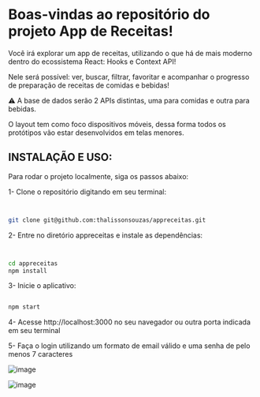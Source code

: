 # Boas-vindas ao repositório do projeto App de Receitas!



  Você irá explorar um app de receitas, utilizando o que há de mais moderno dentro do ecossistema React: Hooks e Context API!

  Nele será possível: ver, buscar, filtrar, favoritar e acompanhar o progresso de preparação de receitas de comidas e bebidas!

  ⚠️ A base de dados serão 2 APIs distintas, uma para comidas e outra para bebidas.

  O layout tem como foco dispositivos móveis, dessa forma todos os protótipos vão estar desenvolvidos em telas menores.


## INSTALAÇÃO E USO:
Para rodar o projeto localmente, siga os passos abaixo:

  1- Clone o repositório digitando em seu terminal:

  ```bash


git clone git@github.com:thalissonsouzas/appreceitas.git

```

  2- Entre no diretório appreceitas e instale as dependências:

```bash


cd appreceitas
npm install
```

  3- Inicie o aplicativo:

```bash

npm start
```

  4- Acesse http://localhost:3000 no seu navegador ou outra porta indicada em seu terminal


  5- Faça o login utilizando um formato de email válido e uma senha de pelo menos 7 caracteres


![image](https://github.com/thalissonsouzas/appreceitas/assets/122633459/9cdcc76a-0568-4c06-b149-d4476680b928)


![image](https://github.com/thalissonsouzas/appreceitas/assets/122633459/b57a9490-662d-4355-a37a-49c5cfbcc15a)






